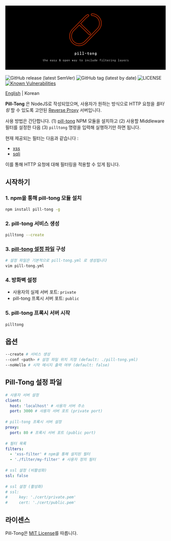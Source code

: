 <p align="center">
  <img src="./doc/thumbnail/thumbnail-black.png" alt="thumbnail">
</p>

![[GitHub release (latest SemVer)](https://github.com/maverick-ksj/pill-tong/releases)](https://img.shields.io/github/v/release/maverick-ksj/pill-tong)
![[GitHub tag (latest by date)](https://github.com/maverick-ksj/pill-tong/tags)](https://img.shields.io/github/v/tag/maverick-ksj/pill-tong)
![[LICENSE](https://github.com/maverick-ksj/pill-tong/blob/master/LICENSE)](https://img.shields.io/github/license/maverick-ksj/pill-tong)
[![Known Vulnerabilities](https://snyk.io/test/github/maverick-ksj/pill-tong/badge.svg)](https://snyk.io/test/github/maverick-ksj/pill-tong)

[English](./README.md) | Korean

**Pill-Tong** 은 NodeJS로 작성되었으며, 사용자가 원하는 방식으로 HTTP 요청을 *필터링* 할 수 있도록 고안된 [Reverse Proxy](https://en.wikipedia.org/wiki/Reverse_proxy) 서버입니다.

사용 방법은 간단합니다. (1) [pill-tong](https://www.npmjs.com/package/pill-tong) NPM 모듈을 설치하고 (2) 사용할 Middleware 필터를 설정한 다음 (3) `pilltong` 명령을 입력해 실행하기만 하면 됩니다.

현재 제공되는 필터는 다음과 같습니다 :

* [xss](https://github.com/maverick-ksj/pill-tong-xss-filter)
* [sqli](https://github.com/maverick-ksj/pill-tong-sqli-filter)

이를 통해 HTTP 요청에 대해 필터링을 적용할 수 있게 됩니다.

## 시작하기

### 1\. npm을 통해 pill-tong 모듈 설치

```sh
npm install pill-tong -g
```

### 2\. pill-tong 서비스 생성

```sh
pilltong --create
```

### 3\. [pill-tong 설정 파일](#pill-tong-설정-파일) 구성

```sh
# 설정 파일은 기본적으로 pill-tong.yml 로 생성됩니다
vim pill-tong.yml
```

### 4\. **방화벽 설정**

* 사용자의 실제 서버 포트: `private`
* pill-tong 프록시 서버 포트: `public`

### 5\. pill-tong 프록시 서버 시작

```sh
pilltong
```

## 옵션

```sh
--create # 서비스 생성
--conf <path> # 설정 파일 위치 지정 (default: ./pill-tong.yml)
--noHello # 시작 메시지 출력 여부 (default: false)
```

## Pill-Tong 설정 파일

```yml
# 사용자 서버 설정
client:
  host: 'localhost' # 사용자 서버 주소
  port: 3000 # 사용자 서버 포트 (private port)

# pill-tong 프록시 서버 설정
proxy:
  port: 80 # 프록시 서버 포트 (public port)

# 필터 목록
filters:
  - 'xss-filter' # npm을 통해 설치된 필터
  - './filter/my-filter' # 사용자 정의 필터

# ssl 설정 (비활성화)
ssl: false

# ssl 설정 (활성화)
# ssl:
#     key: './cert/private.pem'
#     cert: './cert/public.pem'
```

## 라이센스

Pill-Tong은 [MIT License](./LICENSE)를 따릅니다.
